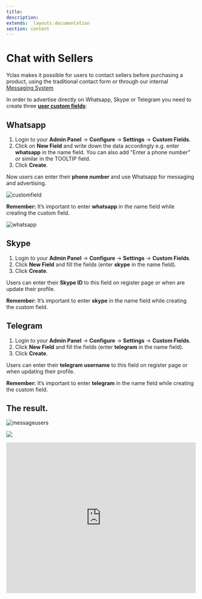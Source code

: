```yaml
---
title:
description:
extends: _layouts.documentation
section: content
---
```


# Chat with Sellers

 Yclas makes it possible for users to contact sellers before purchasing a product, using the traditional contact form or through our internal [Messaging System](/docs/plugins-message-system)

In order to advertise directly on Whatsapp, Skype or Telegram you need to create three  [**user custom fields**](/docs/users-create-custom-field-for-users):

## Whatsapp

1.  Login to your **Admin Panel**  ->  **Configure**  -> **Settings** ->  **Custom Fields**.
2.  Click on  **New Field**  and write down the data accordingly e.g. enter  **whatsapp**  in the name field. You can also add "Enter a phone number" or similar in the TOOLTIP field.
4.  Click  **Create**.

Now users can enter their  **phone number**  and use Whatsapp for messaging and advertising.

![customfield](/assets/images/customfield.png)

**Remember:**  It’s important to enter  **whatsapp**  in the name field while creating the custom field.

![whatsapp](/assets/images/whatsapp.png)


## Skype

1.  Login to your **Admin Panel**  ->  **Configure**  -> **Settings** ->  **Custom Fields**.
2.  Click  **New Field**  and fill the fields (enter  **skype**  in the name field).
3.  Click  **Create**.

Users can enter their  **Skype ID**  to this field on register page or when are update their profile.

**Remember:**  It’s important to enter  **skype**  in the name field while creating the custom field.

## Telegram

1.  Login to your **Admin Panel**  ->  **Configure**  -> **Settings** ->  **Custom Fields**.
2.  Click  **New Field**  and fill the fields (enter  **telegram**  in the name field).
3.  Click  **Create**.

Users can enter their  **telegram username**  to this field on register page or when  updating their profile.

**Remember:**  It’s important to enter  **telegram**  in the name field while creating the custom field.

## The result.

![messageusers](/assets/images/messageusers.png)

![](/assets/images/chat-seller.png)


<iframe width="100%" height="400px" src="https://www.youtube.com/embed/a82b82qp0Ow" title="Yclas video" frameborder="0" allow="accelerometer; autoplay; clipboard-write; encrypted-media; gyroscope; picture-in-picture" allowfullscreen></iframe>
 
 
